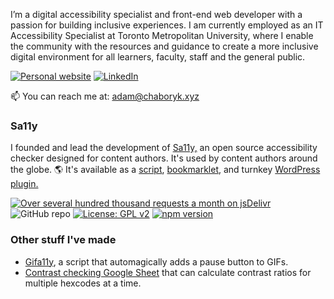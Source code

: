 I’m a digital accessibility specialist and front-end web developer with a passion for building inclusive experiences. I am currently employed as an IT Accessibility Specialist at Toronto Metropolitan University, where I enable the community with the resources and guidance to create a more inclusive digital environment for all learners, faculty, staff and the general public. 

[![Personal website](https://img.shields.io/badge/website-chaboryk.xyz-blue)](https://www.chaboryk.xyz) [![LinkedIn](https://img.shields.io/badge/LinkedIn-blue)](https://ca.linkedin.com/in/adamchaboryk)

📫 You can reach me at: [adam@chaboryk.xyz](mailto:adam@chaboryk.xyz)

### Sa11y
I founded and lead the development of [Sa11y,](https://sa11y.netlify.app) an open source accessibility checker designed for content authors. It's used by content authors around the globe. 🌎 It's available as a [script](https://sa11y.netlify.app/developers/), [bookmarklet](https://sa11y.netlify.app/bookmarklet/), and turnkey [WordPress plugin.](https://wordpress.org/plugins/sa11y/)

[![Over several hundred thousand requests a month on jsDelivr](https://data.jsdelivr.com/v1/package/gh/ryersondmp/sa11y/badge?style=rounded)](https://www.jsdelivr.com/package/gh/ryersondmp/sa11y) ![GitHub repo](https://img.shields.io/badge/GitHub-Sa11y-blue) [![License: GPL v2](https://img.shields.io/badge/License-GPL_v2-blue.svg)](https://github.com/ryersondmp/sa11y/blob/master/LICENSE.md) [![npm version](https://badge.fury.io/js/sa11y.svg)](https://www.npmjs.com/package/sa11y)

### Other stuff I've made
- [Gifa11y](https://github.com/adamchaboryk/gifa11y), a script that automagically adds a pause button to GIFs. 
- [Contrast checking Google Sheet](https://gist.github.com/adamchaboryk/0dd2529ea9b8480f21905aaf11d1b5a5) that can calculate contrast ratios for multiple hexcodes at a time.

